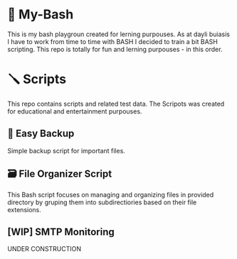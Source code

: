 # 🚙 My-Bash
This is my bash playgroun created for lerning purpouses. As at dayli buiasis I have to work from time to time with BASH I decided to train a bit BASH scripting. This repo is totally for fun and lerning purpouses - in this order.

# 🪛 Scripts
This repo contains scripts and related test data. The Scripots was created for educational and entertainment purpouses.

## 🦺 Easy Backup
Simple backup script for important files. 

## 🗃️ File Organizer Script
This Bash script focuses on managing and organizing files in provided directory by gruping them into subdirectiories based on their file extensions. 

## [WIP] SMTP Monitoring
UNDER CONSTRUCTION
